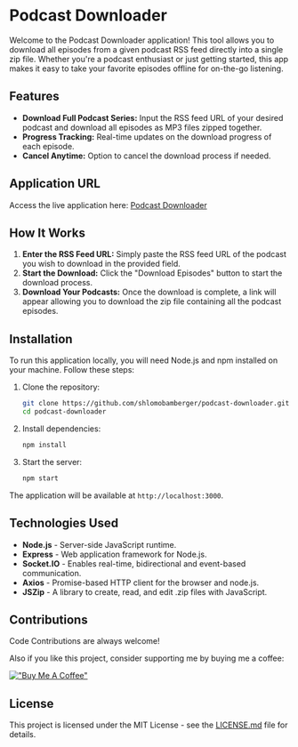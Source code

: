 # Podcast Downloader

Welcome to the Podcast Downloader application! This tool allows you to download all episodes from a given podcast RSS feed directly into a single zip file. Whether you're a podcast enthusiast or just getting started, this app makes it easy to take your favorite episodes offline for on-the-go listening.

## Features

- **Download Full Podcast Series:** Input the RSS feed URL of your desired podcast and download all episodes as MP3 files zipped together.
- **Progress Tracking:** Real-time updates on the download progress of each episode.
- **Cancel Anytime:** Option to cancel the download process if needed.

## Application URL

Access the live application here: [Podcast Downloader](https://podcast-downloader-03f5e4ae4399.herokuapp.com/)



## How It Works

1. **Enter the RSS Feed URL:** Simply paste the RSS feed URL of the podcast you wish to download in the provided field.
2. **Start the Download:** Click the "Download Episodes" button to start the download process.
3. **Download Your Podcasts:** Once the download is complete, a link will appear allowing you to download the zip file containing all the podcast episodes.

## Installation

To run this application locally, you will need Node.js and npm installed on your machine. Follow these steps:

1. Clone the repository:
   ```bash
   git clone https://github.com/shlomobamberger/podcast-downloader.git
   cd podcast-downloader
   ```

2. Install dependencies:
   ```bash
   npm install
   ```

3. Start the server:
   ```bash
   npm start
   ```

The application will be available at `http://localhost:3000`.

## Technologies Used

- **Node.js** - Server-side JavaScript runtime.
- **Express** - Web application framework for Node.js.
- **Socket.IO** - Enables real-time, bidirectional and event-based communication.
- **Axios** - Promise-based HTTP client for the browser and node.js.
- **JSZip** - A library to create, read, and edit .zip files with JavaScript.

## Contributions

Code Contributions are always welcome! 

Also if you like this project, consider supporting me by buying me a coffee:

[!["Buy Me A Coffee"](https://www.buymeacoffee.com/assets/img/custom_images/orange_img.png)](https://www.buymeacoffee.com/shlomobam)



## License

This project is licensed under the MIT License - see the [LICENSE.md](LICENSE.md) file for details.
